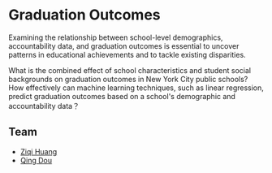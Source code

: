 # Graduation Outcomes
Examining the relationship between school-level demographics, accountability data, and graduation outcomes is essential to uncover patterns in educational achievements and to tackle existing disparities.

What is the combined effect of school characteristics and student social backgrounds on graduation outcomes in New York City public schools?
How effectively can machine learning techniques, such as linear regression, predict graduation outcomes based on a school's demographic and accountability data？
## Team
- [Ziqi Huang](url)
- [Qing Dou](https://github.com/qdou14/GraduationOutcomes)

